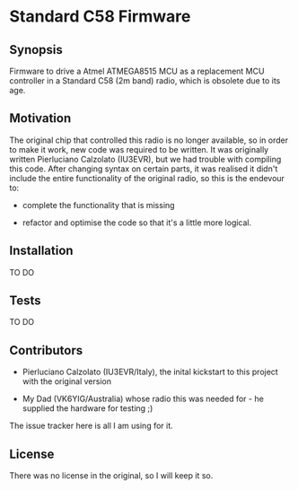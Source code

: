 # Standard C58 Firmware

## Synopsis

Firmware to drive a Atmel ATMEGA8515 MCU as a replacement MCU controller in a Standard C58 (2m band) radio, which is obsolete due to its age.

## Motivation

The original chip that controlled this radio is no longer available, so in order to make it work, new code was required to be written. It was originally written Pierluciano Calzolato (IU3EVR), but we had trouble with compiling this code. After changing syntax on certain parts, it was realised it didn't include the entire functionality of the original radio, so this is the endevour to:

- complete the functionality that is missing

- refactor and optimise the code so that it's a little more logical.

## Installation

TO DO

## Tests

TO DO

## Contributors

- Pierluciano Calzolato (IU3EVR/Italy), the inital kickstart to this project with the original version

- My Dad (VK6YIG/Australia) whose radio this was needed for - he supplied the hardware for testing ;)

The issue tracker here is all I am using for it.

## License

There was no license in the original, so I will keep it so.
